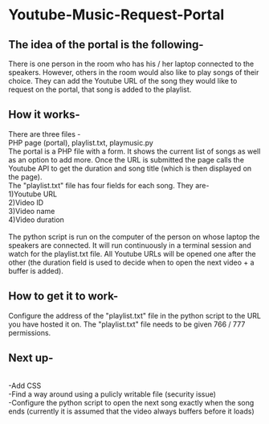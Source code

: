 Youtube-Music-Request-Portal
============================
<h2>The idea of the portal is the following-</h2>
There is one person in the room who has his / her laptop connected to the speakers. However, others in the room would also like to play songs of their choice. They can add the Youtube URL of the song they would like to request on the portal, that song is added to the playlist.
<br>
<h2>How it works-</h2>
There are three files -<br>
PHP page (portal), playlist.txt, playmusic.py<br>
The portal is a PHP file with a form. It shows the current list of songs as well as an option to add more. Once the URL is submitted the page calls the Youtube API to get the duration and song title (which is then displayed on the page).
<br>
The "playlist.txt" file has four fields for each song. They are-<br>
1)Youtube URL<br>
2)Video ID<br>
3)Video name<br>
4)Video duration<br>
<br>
The python script is run on the computer of the person on whose laptop the speakers are connected. It will run continuously in a terminal session and watch for the playlist.txt file. All Youtube URLs will be opened one after the other (the duration field is used to decide when to open the next video + a buffer is added).
<br>
<h2>How to get it to work-</h2>
Configure the address of the "playlist.txt" file in the python script to the URL you have hosted it on. The "playlist.txt" file needs to be given 766 / 777 permissions.
<br>
<h2>Next up-</h2><br>
-Add CSS<br>
-Find a way around using a pulicly writable file (security issue)<br>
-Configure the python script to open the next song exactly when the song ends (currently it is assumed that the video always buffers before it loads) 
